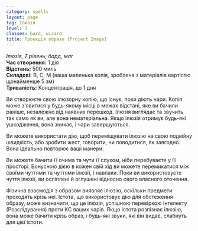 ```yaml
---
category: spells
layout: page
tag: Ілюзія
level: 7
classes: bard, wizard
title: Проєкція образу [Project Image]
---
```


_Ілюзія, 7 рівень; бард, маг_    
**Час створення:** 1 дія    
**Відстань:** 500 миль    
**Складові:** В, С, М (ваша маленька копія, зроблена з матеріалів вартістю щонайменше 5 зм)    
**Тривалість:** Концентрація, до 1 дня    

Ви створюєте свою ілюзорну копію, що існує, поки діють чари. Копія може з'явитися у будь-якому місці в межах відстані, яке ви бачили раніше, незалежно від наявних перешкод. Ілюзія виглядає та звучить так само як ви, але вона нематеріальна. Якщо ілюзія отримує будь-які ушкодження, вона зникає, і чари завершуються.    

Ви можете використати дію, щоб переміщувати ілюзію на свою подвійну швидкість, або зробити жест, говорити, чи поводитися, як завгодно. Вона ідеально повторює ваші манери.    

Ви можете бачити її очима та чути її слухом, ніби перебуваєте у її просторі. Бонусною дією в кожен свій хід ви можете перемикатися між своїми чуттями та чуттями ілюзії, і навпаки. Поки ви використовуєте чуття ілюзії, ви осліплені й оглушені відносно свого власного оточення.    

Фізична взаємодія з образом виявляє ілюзію, оскільки предмети проходять крізь неї. Істота, що використовує дію для обстеження образу, може визначити, що це ілюзія, успішною перевіркою Інтелекту (Розслідування) проти КС ваших чарів. Якщо істота розпізнає ілюзію, вона може бачити крізь образ, і будь-які звуки, які він видає, слабнуть для цієї істоти. 
